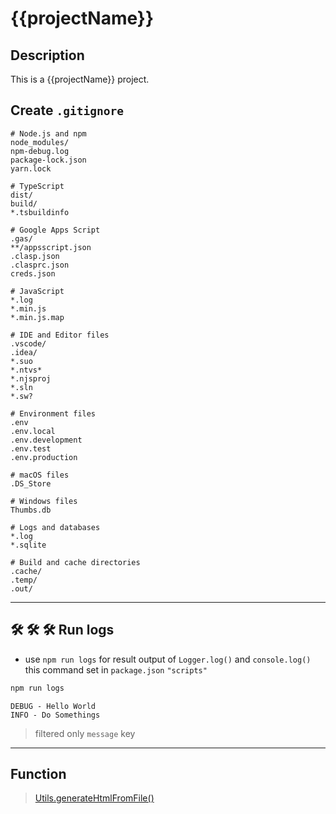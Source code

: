# {{projectName}}  

## Description  
This is a {{projectName}} project.  


## Create `.gitignore`  
```gitignore
# Node.js and npm
node_modules/
npm-debug.log
package-lock.json
yarn.lock

# TypeScript
dist/
build/
*.tsbuildinfo

# Google Apps Script
.gas/
**/appsscript.json
.clasp.json
.clasprc.json
creds.json

# JavaScript
*.log
*.min.js
*.min.js.map

# IDE and Editor files
.vscode/
.idea/
*.suo
*.ntvs*
*.njsproj
*.sln
*.sw?

# Environment files
.env
.env.local
.env.development
.env.test
.env.production

# macOS files
.DS_Store

# Windows files
Thumbs.db

# Logs and databases
*.log
*.sqlite

# Build and cache directories
.cache/
.temp/
.out/

```  




---  

## 🛠️ 🛠️ 🛠️ Run logs  
- use `npm run logs` for result output of `Logger.log()` and `console.log()`  
this command set in `package.json` `"scripts"`
```bash
npm run logs
```  

`DEBUG - Hello World`  
`INFO - Do Somethings`  

> filtered only `message` key  
---   

## Function  

> [Utils.generateHtmlFromFile()](https://gist.github.com/seaboie/4f267cf616fbc3ef3d6ae4e625edcb93#file-utils-ts)  


